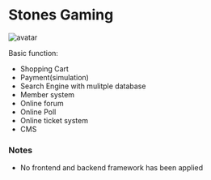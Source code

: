 # Stones Gaming

![avatar](http://upload.lsforum.net/users/public/l25275ssg229.png)

Basic function:

 * Shopping Cart
 * Payment(simulation)
 * Search Engine with mulitple database
 * Member system
 * Online forum
 * Online Poll
 * Online ticket system
 * CMS
 
 ### Notes
 
 * No frontend and backend framework has been applied
